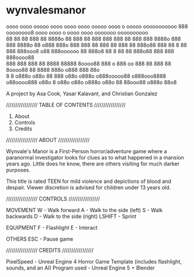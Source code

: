 # wynvalesmanor

oooo     oooo ooooo  oooo oooo   oooo ooooo  oooo  o      ooooo       ooooooooooo 888  oooooooo8    oooo     oooo      o      oooo   oooo  ooooooo  oooooooooo  
 88   88  88    888  88    8888o  88   888    88  888      888         888    88  888 888            8888o   888      888      8888o  88 o888   888o 888    888 
  88 888 88       888      88 888o88    888  88  8  88     888         888ooo8   o88   888oooooo     88 888o8 88     8  88     88 888o88 888     888 888oooo88  
   888 888        888      88   8888     88888  8oooo88    888      o  888    oo              888    88  888  88    8oooo88    88   8888 888o   o888 888  88o   
    8   8        o888o    o88o    88      888 o88o  o888o o888ooooo88 o888ooo8888     o88oooo888    o88o  8  o88o o88o  o888o o88o    88   88ooo88  o888o  88o8 
                                                                                                                                                                 


A project by Asa Cook, Yasar Kalavant, and Christian Gonzalez


/////////////////
TABLE OF CONTENTS
/////////////////

1. About
2. Controls
3. Credits

/////////////////
ABOUT
/////////////////

Wynvale's Manor is a First-Person horror/adventure game where a paranormal investigator looks for clues as to what happened in a mansion years ago.
Little does he know, there are others visiting for much darker purposes.

This title is rated TEEN for mild violence and depictions of blood and despair. Viewer discretion is advised for children under 13 years old.

/////////////////
CONTROLS
/////////////////

MOVEMENT
W - Walk forward
A - Walk to the side (left)
S - Walk backwards
D - Walk to the side (right)
LSHIFT - Sprint

EQUIPMENT
F - Flashlight
E - Interact

OTHERS
ESC - Pause game

/////////////////
CREDITS
/////////////////

PixelSpeed - Unreal Engine 4 Horror Game Template (includes flashlight, sounds, and an AI)
Program used - Unreal Engine 5 + Blender
